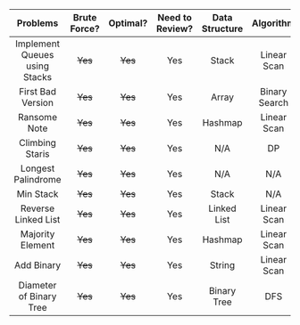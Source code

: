 | Problems                                       | Brute Force? |    Optimal?     | Need to Review?  | Data Structure  | Algorithm   | Strategy     |
| :----:                                         |    :----:    |     :----:      |   :----:         |   :----:        | :----:      | :----:       |
| Implement Queues using Stacks                  |  ~~Yes~~     |   ~~Yes~~       |    Yes           |  Stack          | Linear Scan |  N/A         |
| First Bad Version                              |  ~~Yes~~     |   ~~Yes~~       |    Yes           |  Array          | Binary Search |  N/A       |
| Ransome Note                                   |  ~~Yes~~     |   ~~Yes~~       |    Yes           |  Hashmap        | Linear Scan   |  N/A       |
| Climbing Staris                                |  ~~Yes~~     |   ~~Yes~~       |    Yes           |  N/A            | DP           | DP |
| Longest Palindrome                             |  ~~Yes~~     |   ~~Yes~~       |    Yes           |  N/A            | N/A            | N/A |
| Min Stack                                      |  ~~Yes~~     |   ~~Yes~~       |    Yes           |  Stack          | N/A            | N/A |
| Reverse Linked List                            |  ~~Yes~~     |   ~~Yes~~       |    Yes           |  Linked List    | Linear Scan    | Two Pointers |
| Majority Element                               |  ~~Yes~~     |   ~~Yes~~       |    Yes           |  Hashmap       | Linear Scan    | N/A |
| Add Binary                               |  ~~Yes~~     |   ~~Yes~~       |    Yes           |  String       | Linear Scan    | N/A |
| Diameter of Binary Tree                               |  ~~Yes~~     |   ~~Yes~~       |    Yes           | Binary Tree       | DFS    | N/A |
